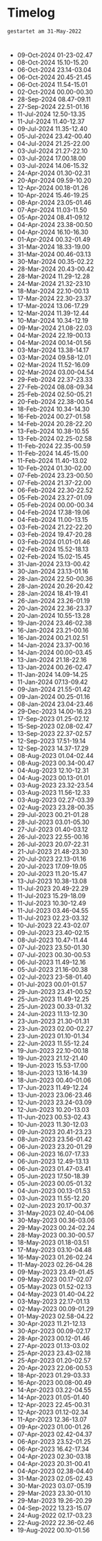 # Timelog
`gestartet am 31-May-2022`

#
- 09-Oct-2024 01-23-02.47
- 08-Oct-2024 15.10-15.20
- 06-Oct-2024 23.14-03.04
- 06-Oct-2024 20.45-21.45
- 06-Oct-2024 11.54-15.01
- 02-Oct-2024 00.00-00.30
- 28-Sep-2024 08.47-09.11
- 27-Sep-2024 22.51-01.16
- 11-Jul-2024 12.50-13.35
- 11-Jul-2024 11.40-12.37
- 09-Jul-2024 11.35-12.40
- 05-Jul-2024 23.42-00.40
- 04-Jul-2024 21.25-22.00 
- 03-Jul-2024 21.27-22.10
- 03-Jul-2024 17.00.18.00
- 03-Jul-2024 14.06-15.32
- 24-Apr-2024 01.30-02.31
- 20-Apr-2024 09.59-10.20
- 12-Apr-2024 00.18-01.26
- 10-Apr-2024 15.46-19.25
- 08-Apr-2024 23.05-01.46
- 07-Apr-2024 11.03-11.50
- 05-Apr-2024 08.41-09.12
- 04-Apr-2024 23.38-00.50
- 04-Apr-2024 16.10-16.30
- 01-Apr-2024 00.32-01.49
- 31-Mar-2024 18.33-19.00
- 31-Mar-2024 00.46-03.13
- 30-Mar-2024 00.35-02.22
- 28-Mar-2024 20.43-00.42
- 28-Mar-2024 11.29-12.28
- 24-Mar-2024 21.32-23.10
- 18-Mar-2024 22.10-00.13
- 17-Mar-2024 22.30-23.37
- 17-Mar-2024 13.06-17.29 
- 12-Mar-2024 11.39-12.44
- 10-Mar-2024 10.34-12.19
- 09-Mar-2024 21.08-22.03
- 04-Mar-2024 22.19-00.13
- 04-Mar-2024 00.14-01.56
- 03-Mar-2024 13.38-14.17
- 03-Mar-2024 09.58-12.01 
- 02-Mar-2024 11.52-16.09 
- 02-Mar-2024 03.00-04.54
- 29-Feb-2024 22.37-23.33
- 27-Feb-2024 08.08-09.34
- 25-Feb-2024 02.50-05.21
- 20-Feb-2024 22.38-00.54
- 18-Feb-2024 10.34-14.30
- 16-Feb-2024 00.27-01.58
- 14-Feb-2024 20.28-22.20
- 13-Feb-2024 10.38-10.55
- 13-Feb-2024 02.25-02.58
- 11-Feb-2024 22.35-00.59 
- 11-Feb-2024 14.45-15.00
- 11-Feb-2024 11.40-13.02
- 10-Feb-2024 01.30-02.00
- 07-Feb-2024 23.23-00.50
- 07-Feb-2024 21.37-22.00
- 06-Feb-2024 22.30-22.52
- 05-Feb-2024 23.27-01.09
- 05-Feb-2024 00.00-00.34
- 04-Feb-2024 17.38-19.06
- 04-Feb-2024 11.00-13.15
- 03-Feb-2024 21.22-22.20
- 03-Feb-2024 19.47-20.28
- 03-Feb-2024 01.01-01.46
- 02-Feb-2024 15.52-18.13
- 02-Feb-2024 15.02-15.45
- 31-Jan-2024 23.13-00.42
- 30-Jan-2024 23.13-01.16
- 28-Jan-2024 22.50-00.36
- 28-Jan-2024 20.26-20.42
- 28-Jan-2024 18.41-19.41
- 26-Jan-2024 23.26-01.19
- 20-Jan-2024 22.36-23.37
- 20-Jan-2024 10.55-13.28
- 19-Jan-2024 23.46-02.38
- 16-Jan-2024 23.21-00.16
- 16-Jan-2024 00.21.02.51
- 14-Jan-2024 23.37-00.16
- 14-Jan-2024 00.00-03.45
- 13-Jan-2024 21.18-22.16
- 13-Jan-2024 00.26-02.47
- 11-Jan-2024 14.09-14.25
- 11-Jan-2024 07.13-09.42
- 09-Jan-2024 21.55-01.42
- 09-Jan-2024 00.25-01.16
- 08-Jan-2024 23.04-23.46
- 29-Dec-2023 14.00-16.23
- 17-Sep-2023 01.25-02.12
- 15-Sep-2023 02.08-02.47
- 13-Sep-2023 22.37-02.57
- 12-Sep-2023 17.51-19.14
- 12-Sep-2023 14.37-17.29
- 08-Aug-2023 01.04-02.44
- 08-Aug-2023 00.34-00.47
- 04-Aug-2023 12.10-12.31
- 04-Aug-2023 00.13-01.01
- 03-Aug-2023 23.32-23.54
- 03-Aug-2023 11.56-12.33
- 03-Aug-2023 02.27-03.39
- 02-Aug-2023 23.28-00.35
- 29-Jul-2023 00.21-01.28
- 28-Jul-2023 03.01-05.30
- 27-Jul-2023 01.40-03.12
- 26-Jul-2023 22.55-00.16   
- 26-Jul-2023 20.07-22.31
- 21-Jul-2023 21.48-23.30
- 20-Jul-2023 22.13-01.16
- 20-Jul-2023 17.09-19.05
- 20-Jul-2023 11.20-15.47
- 13-Jul-2023 10.38-13.08
- 11-Jul-2023 20.49-22.29
- 11-Jul-2023 15.29-18.09
- 11-Jul-2023 10.30-12.49
- 11-Jul-2023 03.46-04.55
- 11-Jul-2023 02.23-03.32
- 10-Jul-2023 22.43-02.07
- 09-Jul-2023 23.40-02.15
- 08-Jul-2023 10.47-11.44
- 07-Jul-2023 23.50-01.30
- 07-Jul-2023 00.30-00.53
- 06-Jul-2023 11.49-12.16
- 05-Jul-2023 21.16-00.38
- 02-Jul-2023 23-58-01.40
- 01-Jul-2023 00.01-01.57
- 29-Jun-2023 23.41-00.52
- 25-Jun-2023 11.49-12.25
- 25-Jun-2023 00.33-01.32
- 24-Jun-2023 11.13-12.30
- 23-Jun-2023 21.30-01.31
- 23-Jun-2023 02.00-02.27
- 23-Jun-2023 01.10-01.34
- 22-Jun-2023 11.55-12.24
- 19-Jun-2023 22.10-00.18
- 19-Jun-2023 21.12-21.40
- 19-Jun-2023 15.53-17.00
- 18-Jun-2023 13.16-14.39
- 18-Jun-2023 00.40-01.06
- 17-Jun-2023 11.49-12.24
- 13-Jun-2023 23.06-23.46
- 12-Jun-2023 23.24-03.09
- 12-Jun-2023 10.20-13.03
- 11-Jun-2023 00.53-02.43
- 10-Jun-2023 11.30-12.03
- 09-Jun-2023 20.41-23.23
- 08-Jun-2023 23.56-01.42
- 06-Jun-2023 23.20-01.29
- 06-Jun-2023 16.07-17.33
- 06-Jun-2023 12.49-13.13
- 06-Jun-2023 01.47-03.41 
- 05-Jun-2023 17.50-18.39
- 05-Jun-2023 00.05-01.32
- 04-Jun-2023 00.13-01.53
- 03-Jun-2023 11.55-12.20
- 02-Jun-2023 20.17-00.37
- 31-May-2023 02.40-04.06
- 30-May-2023 00.36-03.06
- 29-May-2023 00.24-02.24
- 28-May-2023 00.30-00.57
- 18-May-2023 01.18-03.51
- 17-May-2023 03.10-04.48
- 16-May-2023 01.26-02.24
- 11-May-2023 02.26-04.28
- 09-May-2023 23.49-01.45
- 09-May-2023 00.17-02.07
- 05-May-2023 01.52-02.13
- 04-May-2023 01.40-04.22
- 03-May-2023 22.17-01.13
- 02-May-2023 00.09-01.29
- 01-May-2023 02.58-04.22
- 30-Apr-2023 11.21-12.13
- 30-Apr-2023 00.09-02.17
- 28-Apr-2023 00.12-01.46
- 27-Apr-2023 01.13-03.02
- 25-Apr-2023 23.43-02.18
- 25-Apr-2023 01.20-02.57
- 20-Apr-2023 22.06-00.53
- 18-Apr-2023 01.29-03.33
- 16-Apr-2023 00.08-00.49
- 14-Apr-2023 03.22-04.55
- 14-Apr-2023 01.05-01.40
- 12-Apr-2023 22.45-00.31
- 12-Apr-2023 01.12-02.34
- 11-Apr-2023 12.36-13.07
- 09-Apr-2023 01.00-01.26
- 07-Apr-2023 02.42-04.37
- 06-Apr-2023 23.52-01.25
- 06-Apr-2023 16.42-17.34
- 04-Apr-2023 02.30-03.18
- 04-Apr-2023 20.31-00.41 
- 04-Apr-2023 02.38-04.40
- 31-Mar-2023 02.05-02.43
- 30-Mar-2023 03.07-05.19
- 29-Mar-2023 23.30-01.10
- 29-Mar-2023 19.26-20.29
- 04-Sep-2022 13.23-15.07
- 24-Aug-2022 02.17-03.23
- 22-Aug-2022 22.36-02.46
- 19-Aug-2022 00.10-01.56